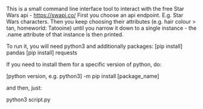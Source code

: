 This is a small command line interface tool to interact with the free Star Wars api - https://swapi.co/
First you choose an api endpoint. E.g. Star Wars characters. Then you
keep choosing their attributes (e.g. hair colour > tan, homeworld: Tatooine) until 
you narrow it down to a single instance - the .name attribute of that instance is then printed.


To run it, you will need python3
and additionally packages:
[pip install] pandas 
[pip install] requests

If you need to install them for a specific version of python, do:

[python version, e.g. python3] -m pip install [package_name]

and then, just:

python3 script.py
 
